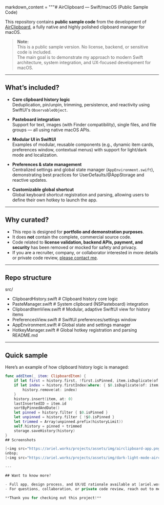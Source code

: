 markdown_content = """# AirClipboard — Swift/macOS (Public Sample Code)

This repository contains **public sample code** from the development of [AirClipboard](https://airclipboard.app), a fully native and highly polished clipboard manager for macOS.

> **Note:**  
> This is a public sample version. No license, backend, or sensitive code is included.  
> The main goal is to demonstrate my approach to modern Swift architecture, system integration, and UX-focused development for macOS.

---

## What’s included?

- **Core clipboard history logic**  
  Deduplication, pin/unpin, trimming, persistence, and reactivity using SwiftUI's `ObservableObject`.

- **Pasteboard integration**  
  Support for text, images (with Finder compatibility), single files, and file groups — all using native macOS APIs.

- **Modular UI in SwiftUI**  
  Examples of modular, reusable components (e.g., dynamic item cards, preferences window, contextual menus) with support for light/dark mode and localization.

- **Preferences & state management**  
  Centralized settings and global state manager (`AppEnvironment.swift`), demonstrating best practices for UserDefaults/@AppStorage and reactive updates.

- **Customizable global shortcut**  
  Global keyboard shortcut registration and parsing, allowing users to define their own hotkey to launch the app.

---

## Why curated?

- This repo is designed for **portfolio and demonstration purposes**.  
- It does **not** contain the complete, commercial source code.  
- Code related to **license validation, backend APIs, payment, and security** has been removed or mocked for safety and privacy.
- If you are a recruiter, company, or collaborator interested in more details or private code review, [please contact me](mailto:your@email.com).

---

## Repo structure
src/
-  ClipboardHistory.swift      # Clipboard history core logic
-  PasteManager.swift          # System clipboard (NSPasteboard) integration
-  ClipboardItemView.swift     # Modular, adaptive SwiftUI view for history items
-  PreferencesView.swift       # SwiftUI preferences/settings window
-  AppEnvironment.swift        # Global state and settings manager
-  HotkeyManager.swift         # Global hotkey registration and parsing
README.md

---

## Quick sample

Here’s an example of how clipboard history logic is managed:

```swift
func addItem(_ item: ClipboardItem) {
    if let first = history.first, !first.isPinned, item.isDuplicate(of: first) { return }
    if let index = history.firstIndex(where: { $0.isDuplicate(of: item) && !$0.isPinned }) {
        history.remove(at: index)
    }
    history.insert(item, at: 0)
    lastInsertedID = item.id
    sortByPinnedAndDate()
    let pinned = history.filter { $0.isPinned }
    let unpinned = history.filter { !$0.isPinned }
    let trimmed = Array(unpinned.prefix(historyLimit))
    self.history = pinned + trimmed
    storage.saveHistory(history)
}
## Screenshots

[<img src="https://ariel.works/projects/assets/img/airclipboard-app.png" alt="AirClipboard main window" width="400"/>](https://ariel.works/projects/assets/img/airclipboard-app.png)  
&nbsp;  
[<img src="https://ariel.works/projects/assets/img/dark-light-mode-airclipboard.png" alt="AirClipboard dark and light mode" width="400"/>](https://ariel.works/projects/assets/img/dark-light-mode-airclipboard.png)

---

## Want to know more?

- Full app, design process, and UX/UI rationale available at [ariel.works/airclipboard](https://ariel.works/airclipboard)  
- For questions, collaboration, or private code review, reach out to me!

**Thank you for checking out this project!**
